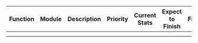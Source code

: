 | Function | Module | Description | Priority | Current Stats | Expect to Finish | Finished |
| -------- | ------ | ----------- | -------- | ------------- | ---------------- | -------- |
|          |        |             |          |               |                  |          |
|          |        |             |          |               |                  |          |